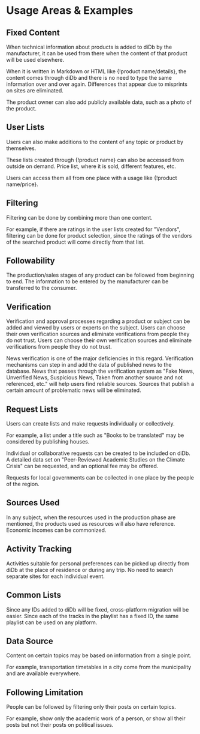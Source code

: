 # Usage Areas & Examples

## Fixed Content

When technical information about products is added to diDb by the manufacturer, it can be used from there when the content of that product will be used elsewhere.

When it is written in Markdown or HTML like {!product name/details}, the content comes through diDb and there is no need to type the same information over and over again. Differences that appear due to misprints on sites are eliminated.

The product owner can also add publicly available data, such as a photo of the product.

## User Lists

Users can also make additions to the content of any topic or product by themselves.

These lists created through {!product name} can also be accessed from outside on demand. Price list, where it is sold, different features, etc.

Users can access them all from one place with a usage like {!product name/price}.

## Filtering

Filtering can be done by combining more than one content.

For example, if there are ratings in the user lists created for "Vendors", filtering can be done for product selection, since the ratings of the vendors of the searched product will come directly from that list.

## Followability

The production/sales stages of any product can be followed from beginning to end. The information to be entered by the manufacturer can be transferred to the consumer.

## Verification

Verification and approval processes regarding a product or subject can be added and viewed by users or experts on the subject. Users can choose their own verification sources and eliminate verifications from people they do not trust. Users can choose their own verification sources and eliminate verifications from people they do not trust.

News verification is one of the major deficiencies in this regard. Verification mechanisms can step in and add the data of published news to the database. News that passes through the verification system as "Fake News, Unverified News, Suspicious News, Taken from another source and not referenced, etc." will help users find reliable sources. Sources that publish a certain amount of problematic news will be eliminated.

## Request Lists

Users can create lists and make requests individually or collectively.

For example, a list under a title such as "Books to be translated" may be considered by publishing houses.

Individual or collaborative requests can be created to be included on diDb. A detailed data set on "Peer-Reviewed Academic Studies on the Climate Crisis" can be requested, and an optional fee may be offered.

Requests for local governments can be collected in one place by the people of the region.

## Sources Used

In any subject, when the resources used in the production phase are mentioned, the products used as resources will also have reference. Economic incomes can be commonized.

## Activity Tracking

Activities suitable for personal preferences can be picked up directly from diDb at the place of residence or during any trip. No need to search separate sites for each individual event.

## Common Lists

Since any IDs added to diDb will be fixed, cross-platform migration will be easier. Since each of the tracks in the playlist has a fixed ID, the same playlist can be used on any platform.

## Data Source

Content on certain topics may be based on information from a single point.

For example, transportation timetables in a city come from the municipality and are available everywhere.

## Following Limitation

People can be followed by filtering only their posts on certain topics.

For example, show only the academic work of a person, or show all their posts but not their posts on political issues.